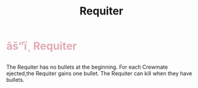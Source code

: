 ﻿---
lang: en-US
title: Requiter
prev: Knight
next: Knight
---

# <font color="#e2acb5">âš”ï¸ <b>Requiter</b></font> <Badge text="Hidden" type="tip" vertical="middle"/>

The Requiter has no bullets at the beginning. For each Crewmate ejected,the Requiter gains one bullet. The Requiter can kill when they have bullets.